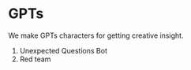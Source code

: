 # GPTs
We make GPTs characters for getting creative insight.

1. Unexpected Questions Bot
2. Red team
